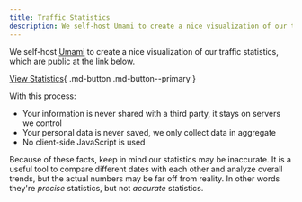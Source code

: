 ```yaml
---
title: Traffic Statistics
description: We self-host Umami to create a nice visualization of our traffic statistics, which are made public here.
---
```

<!-- markdownlint-disable MD051 -->
We self-host [Umami](https://umami.is) to create a nice visualization of our traffic statistics, which are public at the link below.

[View Statistics](https://stats.triplebit.net/share/S80jBc50hxr5TquS/www.privacyguides.org){ .md-button .md-button--primary }

With this process:

- Your information is never shared with a third party, it stays on servers we control
- Your personal data is never saved, we only collect data in aggregate
- No client-side JavaScript is used

Because of these facts, keep in mind our statistics may be inaccurate. It is a useful tool to compare different dates with each other and analyze overall trends, but the actual numbers may be far off from reality. In other words they're *precise* statistics, but not *accurate* statistics.
